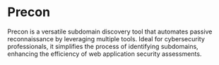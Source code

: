 # Precon
Precon is a versatile subdomain discovery tool that automates passive reconnaissance by leveraging multiple tools. Ideal for cybersecurity professionals, it simplifies the process of identifying subdomains, enhancing the efficiency of web application security assessments.
